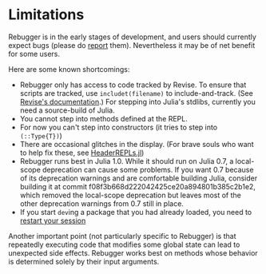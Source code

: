 # Limitations

Rebugger is in the early stages of development, and users should currently expect bugs (please do [report](https://github.com/timholy/Rebugger.jl/issues) them).
Nevertheless it may be of net benefit for some users.

Here are some known shortcomings:

- Rebugger only has access to code tracked by Revise.
  To ensure that scripts are tracked, use `includet(filename)` to include-and-track.
  (See [Revise's documentation](https://timholy.github.io/Revise.jl/stable/user_reference.html).)
  For stepping into Julia's stdlibs, currently you need a source-build of Julia.
- You cannot step into methods defined at the REPL.
- For now you can't step into constructors (it tries to step into `(::Type{T})`)
- There are occasional glitches in the display.
  (For brave souls who want to help fix these,
  see [HeaderREPLs.jl](https://github.com/timholy/HeaderREPLs.jl))
- Rebugger runs best in Julia 1.0. While it should run on Julia 0.7,
  a local-scope deprecation can cause some
  problems. If you want 0.7 because of its deprecation warnings and are comfortable
  building Julia, consider building it at commit
  f08f3b668d222042425ce20a894801b385c2b1e2, which removed the local-scope deprecation
  but leaves most of the other deprecation warnings from 0.7 still in place.
- If you start `dev`ing a package that you had already loaded, you need to [restart
  your session](https://github.com/timholy/Revise.jl/issues/146)

Another important point (not particularly specific to Rebugger) is that
repeatedly executing code that modifies some global state
can lead to unexpected side effects.
Rebugger works best on methods whose behavior is determined solely by their input
arguments.


